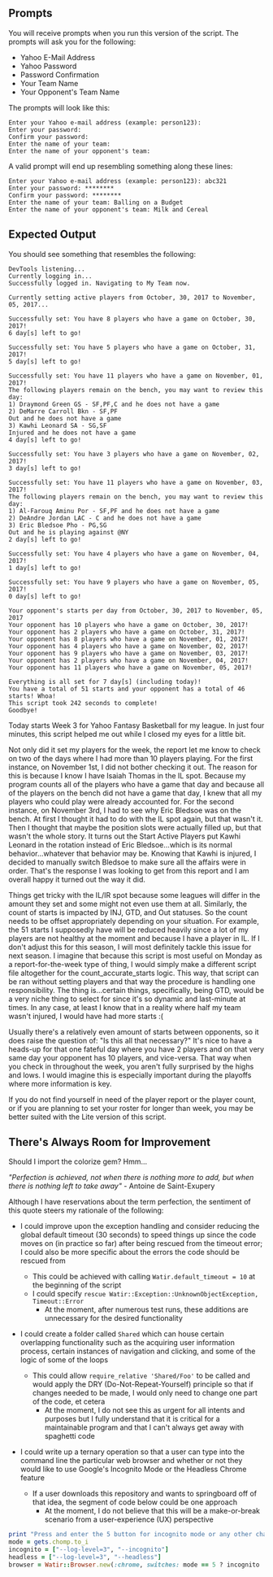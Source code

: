 ## Prompts

You will receive prompts when you run this version of the script. The prompts will ask you for the following:

- Yahoo E-Mail Address
- Yahoo Password
- Password Confirmation
- Your Team Name
- Your Opponent's Team Name

The prompts will look like this:

```
Enter your Yahoo e-mail address (example: person123):
Enter your password:
Confirm your password:
Enter the name of your team:
Enter the name of your opponent's team:
```

A valid prompt will end up resembling something along these lines:

```
Enter your Yahoo e-mail address (example: person123): abc321
Enter your password: ********
Confirm your password: ********
Enter the name of your team: Balling on a Budget
Enter the name of your opponent's team: Milk and Cereal
```

## Expected Output

You should see something that resembles the following:

```
DevTools listening...
Currently logging in...
Successfully logged in. Navigating to My Team now.

Currently setting active players from October, 30, 2017 to November, 05, 2017...

Successfully set: You have 8 players who have a game on October, 30, 2017!
6 day[s] left to go!

Successfully set: You have 5 players who have a game on October, 31, 2017!
5 day[s] left to go!

Successfully set: You have 11 players who have a game on November, 01, 2017!
The following players remain on the bench, you may want to review this day:
1) Draymond Green GS - SF,PF,C and he does not have a game
2) DeMarre Carroll Bkn - SF,PF
Out and he does not have a game
3) Kawhi Leonard SA - SG,SF
Injured and he does not have a game
4 day[s] left to go!

Successfully set: You have 3 players who have a game on November, 02, 2017!
3 day[s] left to go!

Successfully set: You have 11 players who have a game on November, 03, 2017!
The following players remain on the bench, you may want to review this day:
1) Al-Farouq Aminu Por - SF,PF and he does not have a game
2) DeAndre Jordan LAC - C and he does not have a game
3) Eric Bledsoe Pho - PG,SG
Out and he is playing against @NY
2 day[s] left to go!

Successfully set: You have 4 players who have a game on November, 04, 2017!
1 day[s] left to go!

Successfully set: You have 9 players who have a game on November, 05, 2017!
0 day[s] left to go!

Your opponent's starts per day from October, 30, 2017 to November, 05, 2017
Your opponent has 10 players who have a game on October, 30, 2017!
Your opponent has 2 players who have a game on October, 31, 2017!
Your opponent has 8 players who have a game on November, 01, 2017!
Your opponent has 4 players who have a game on November, 02, 2017!
Your opponent has 9 players who have a game on November, 03, 2017!
Your opponent has 2 players who have a game on November, 04, 2017!
Your opponent has 11 players who have a game on November, 05, 2017!

Everything is all set for 7 day[s] (including today)!
You have a total of 51 starts and your opponent has a total of 46 starts! Whoa!
This script took 242 seconds to complete!
Goodbye!
```

Today starts Week 3 for Yahoo Fantasy Basketball for my league. In just four minutes, this script helped me out while I closed my eyes for a little bit.

Not only did it set my players for the week, the report let me know to check on two of the days where I had more than 10 players playing. For the first instance, on November 1st, I did not bother checking it out. The reason for this is because I know I have Isaiah Thomas in the IL spot. Because my program counts all of the players who have a game that day and because all of the players on the bench did not have a game that day, I knew that all my players who could play were already accounted for. For the second instance, on November 3rd, I had to see why Eric Bledsoe was on the bench. At first I thought it had to do with the IL spot again, but that wasn't it. Then I thought that maybe the position slots were actually filled up, but that wasn't the whole story. It turns out the Start Active Players put Kawhi Leonard in the rotation instead of Eric Bledsoe...which is its normal behavior...whatever that behavior may be. Knowing that Kawhi is injured, I decided to manually switch Bledsoe to make sure all the affairs were in order. That's the response I was looking to get from this report and I am overall happy it turned out the way it did.

Things get tricky with the IL/IR spot because some leagues will differ in the amount they set and some might not even use them at all. Similarly, the count of starts is impacted by INJ, GTD, and Out statuses. So the count needs to be offset appropriately depending on your situation. For example, the 51 starts I supposedly have will be reduced heavily since a lot of my players are not healthy at the moment and because I have a player in IL. If I don't adjust this for this season, I will most definitely tackle this issue for next season. I imagine that because this script is most useful on Monday as a report-for-the-week type of thing, I would simply make a different script file altogether for the count_accurate_starts logic. This way, that script can be ran without setting players and that way the procedure is handling one responsibility. The thing is...certain things, specifically, being GTD, would be a very niche thing to select for since it's so dynamic and last-minute at times. In any case, at least I know that in a reality where half my team wasn't injured, I would have had more starts :(

Usually there's a relatively even amount of starts between opponents, so it does raise the question of: "Is this all that necessary?" It's nice to have a heads-up for that one fateful day where you have 2 players and on that very same day your opponent has 10 players, and vice-versa. That way when you check in throughout the week, you aren't fully surprised by the highs and lows. I would imagine this is especially important during the playoffs where more information is key.

If you do not find yourself in need of the player report or the player count, or if you are planning to set your roster for longer than week, you may be better suited with the Lite version of this script.

## There's Always Room for Improvement

Should I import the colorize gem? Hmm...

*"Perfection is achieved, not when there is nothing more to add, but when there is nothing left to take away"* - Antoine de Saint-Exupery

Although I have reservations about the term perfection, the sentiment of this quote steers my rationale of the following:

- I could improve upon the exception handling and consider reducing the global default timeout (30 seconds) to speed things up since the code moves on (in practice so far) after being rescued from the timeout error; I could also be more specific about the errors the code should be rescued from
  - This could be achieved with calling `Watir.default_timeout = 10` at the beginning of the script
  - I could specify `rescue Watir::Exception::UnknownObjectException, Timeout::Error`
    - At the moment, after numerous test runs, these additions are unnecessary for the desired functionality

- I could create a folder called `Shared` which can house certain overlapping functionality such as the acquiring user information process, certain instances of navigation and clicking, and some of the logic of some of the loops
  - This could allow `require_relative 'Shared/Foo'` to be called and would apply the DRY (Do-Not-Repeat-Yourself) principle so that if changes needed to be made, I would only need to change one part of the code, et cetera
    - At the moment, I do not see this as urgent for all intents and purposes but I fully understand that it is critical for a maintainable program and that I can't always get away with spaghetti code

- I could write up a ternary operation so that a user can type into the command line the particular web browser and whether or not they would like to use Google's Incognito Mode or the Headless Chrome feature
  - If a user downloads this repository and wants to springboard off of that idea, the segment of code below could be one approach
    - At the moment, I do not believe that this will be a make-or-break scenario from a user-experience (UX) perspective
```ruby
print "Press and enter the 5 button for incognito mode or any other character for headless mode: "
mode = gets.chomp.to_i
incognito = ["--log-level=3", "--incognito"]
headless = ["--log-level=3", "--headless"]
browser = Watir::Browser.new(:chrome, switches: mode == 5 ? incognito : headless)
```

